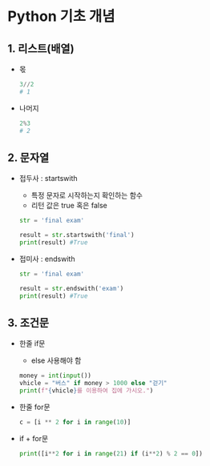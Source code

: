 # Python 기초 개념  

## 1. 리스트(배열)  
- 몫  
  ```py
  3//2
  # 1 
  ```

- 나머지
  ```py
  2%3
  # 2 
  ```

## 2. 문자열  
- 접두사 : startswith  
  - 특정 문자로 시작하는지 확인하는 함수  
  - 리턴 값은 true 혹은 false  
  ```py
  str = 'final exam'
  
  result = str.startswith('final')
  print(result) #True
  ```

- 접미사 : endswith  
  ```py
  str = 'final exam'
  
  result = str.endswith('exam')
  print(result) #True
  ```

## 3. 조건문  
- 한줄 if문
  - else 사용해야 함   
  ```py
  money = int(input())
  vhicle = "버스" if money > 1000 else "걷기"
  print(f"{vhicle}를 이용하여 집에 가시오.")
  ```  

- 한줄 for문  
  ```py
  c = [i ** 2 for i in range(10)]
  ```  

- if + for문  
  ```py
  print([i**2 for i in range(21) if (i**2) % 2 == 0])
  ```  
